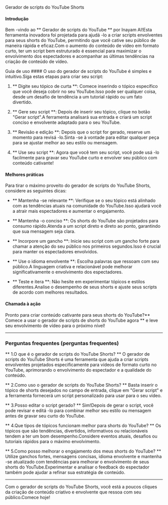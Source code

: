 Gerador de scripts do YouTube Shorts

#### Introdução
Bem -vindo ao ** Gerador de scripts do YouTube ** por Inayam AI!Esta ferramenta inovadora foi projetada para ajudá -lo a criar scripts envolventes para seus shorts do YouTube, permitindo que você cative seu público de maneira rápida e eficaz.Com o aumento do conteúdo de vídeo em formato curto, ter um script bem estruturado é essencial para maximizar o envolvimento dos espectadores e acompanhar as últimas tendências na criação de conteúdo de vídeo.

Guia de uso ####
O uso do gerador de scripts do YouTube é simples e intuitivo.Siga estas etapas para criar seu script:

1. ** Digite seu tópico de curta **: Comece inserindo o tópico específico que você deseja cobrir no seu YouTube.Isso pode ser qualquer coisa, desde um desafio de tendência a um tutorial rápido ou um fato divertido.

2. ** Gere seu script **: Depois de inserir seu tópico, clique no botão "Gerar script".A ferramenta analisará sua entrada e criará um script conciso e envolvente adaptado para o seu YouTube.

3. ** Revisão e edição **: Depois que o script for gerado, reserve um momento para revisá -lo.Sinta -se à vontade para editar qualquer peça para se ajustar melhor ao seu estilo ou mensagem.

4. ** Use seu script **: Agora que você tem seu script, você pode usá -lo facilmente para gravar seu YouTube curto e envolver seu público com conteúdo cativante!

#### Melhores práticas
Para tirar o máximo proveito do gerador de scripts do YouTube Shorts, considere as seguintes dicas:

- ** Mantenha -se relevante **: Verifique se o seu tópico está alinhado com as tendências atuais na comunidade do YouTube.Isso ajudará você a atrair mais espectadores e aumentar o engajamento.

- ** Mantenha -o conciso **: Os shorts do YouTube são projetados para consumo rápido.Atenda a um script direto e direto ao ponto, garantindo que sua mensagem seja clara.

- ** Incorpore um gancho **: Inicie seu script com um gancho forte para chamar a atenção do seu público nos primeiros segundos.Isso é crucial para manter os espectadores envolvidos.

- ** Use o idioma envolvente **: Escolha palavras que ressoam com seu público.A linguagem criativa e relacionável pode melhorar significativamente o envolvimento dos espectadores.

- ** Teste e itera **: Não hesite em experimentar tópicos e estilos diferentes.Analise o desempenho de seus shorts e ajuste seus scripts de acordo com melhores resultados.

#### Chamada à ação
Pronto para criar conteúdo cativante para seus shorts do YouTube?** Comece a usar o gerador de scripts de shorts do YouTube agora ** e leve seu envolvimento de vídeo para o próximo nível!

----

### Perguntas frequentes (perguntas frequentes)

** 1.O que é o gerador de scripts do YouTube Shorts? **
O gerador de scripts do YouTube Shorts é uma ferramenta que ajuda a criar scripts envolventes projetados especificamente para vídeos de formato curto no YouTube, aprimorando o envolvimento do espectador e a qualidade do conteúdo.

** 2.Como uso o gerador de scripts do YouTube Shorts? **
Basta inserir o tópico de shorts desejados no campo de entrada, clique em "Gerar script" e a ferramenta fornecerá um script personalizado para usar para o seu vídeo.

** 3.Posso editar o script gerado? **
Sim!Depois de gerar o script, você pode revisar e editá -lo para combinar melhor seu estilo ou mensagem antes de gravar seu curto do YouTube.

** 4.Que tipos de tópicos funcionam melhor para shorts do YouTube? **
Os tópicos que são tendências, divertidos, informativos ou relacionáveis ​​tendem a ter um bom desempenho.Considere eventos atuais, desafios ou tutoriais rápidos para o máximo envolvimento.

** 5.Como posso melhorar o engajamento dos meus shorts do YouTube? **
Utilize ganchos fortes, mensagens concisas, idioma envolvente e mantenha -se atualizado com tendências para melhorar o envolvimento de seus shorts do YouTube.Experimentar e analisar o feedback do espectador também pode ajudar a refinar sua estratégia de conteúdo.

----

Com o gerador de scripts do YouTube Shorts, você está a poucos cliques da criação de conteúdo criativo e envolvente que ressoa com seu público.Comece hoje!